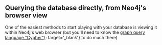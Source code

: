 ## Querying the database directly, from Neo4j's browser view

One of the easiest methods to start playing with your database is viewing it within Neo4j's web browser (but you'll need to know the [graph query language "Cypher"](https://neo4j.com/docs/getting-started/cypher-intro){: target='_blank'} to do much there)

